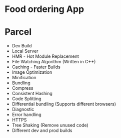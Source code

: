 # Food ordering App


# Parcel
- Dev Build
- Local Server
- HMR - Hot Module Replacement
- File Watching Algorithm (Written in C++)
- Caching - Faster Builds
- Image Optimization
- Minification
- Bundling
- Compress
- Consistent Hashing
- Code Splitting
- Differential bundling (Supports different browsers)
- Diagnostic
- Error handling
- HTTPS
- Tree Shaking (Remove unused code)
- Different dev and prod builds